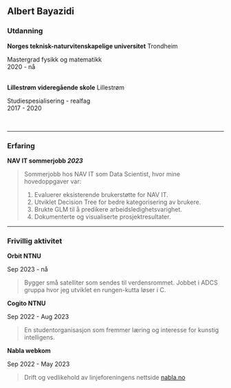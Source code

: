 ## Albert Bayazidi

### Utdanning

**Norges teknisk-naturvitenskapelige universitet** Trondheim 
<div class="grid-container_cv">
    <div class="grid-item">Mastergrad fysikk og matematikk </div>
    <div class="grid-item"></div>
    <div class="grid-item"> 2020 - nå</div>
</div>
&emsp;

**Lillestrøm videregående skole** Lillestrøm
<div class="grid-container_cv">
    <div class="grid-item">Studiespesialisering - realfag</div>
    <div class="grid-item"></div>
    <div class="grid-item">2017 - 2020</div>
</div>

&emsp;

---

### Erfaring

**NAV IT sommerjobb _2023_**

> Sommerjobb hos NAV IT som Data Scientist, hvor mine hovedoppgaver var:
> 1. Evaluerer eksisterende brukerstøtte for NAV IT.
> 2. Utviklet Decision Tree for bedre kategorisering av brukere.
> 3. Brukte GLM til å predikere arbeidsledighetsvarighet.
> 4. Dokumenterte og visualiserte prosjektresultater.

---

### Frivillig aktivitet


**Orbit NTNU**

Sep 2023 - nå
>Bygger små satelliter som sendes til verdensrommet. Jobbet i ADCS gruppa hvor jeg utviklet en rungen-kutta løser i C. 

**Cogito NTNU** 

Sep 2022 - Aug 2023
>En studentorganisasjon som fremmer læring og interesse for kunstig intelligens.

**Nabla webkom**

Sep 2022 - May 2023
>Drift og vedlikehold av linjeforeningens nettside [nabla.no](https://nabla.no)